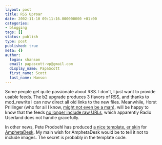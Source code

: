 ```yaml
---
layout: post
title: RSS Uproar
date: 2002-11-10 09:11:16.000000000 +01:00
categories:
- blogging
tags: []
status: publish
type: post
published: true
meta: {}
author:
  login: shanson
  email: papascott-wp@gmail.com
  display_name: PapaScott
  first_name: Scott
  last_name: Hanson
---
```

<p>Some people get quite passionate about RSS. I don't, I just want to provide usable feeds. The b2 upgrade produces 3 flavors of RSS, and thanks to mod_rewrite I can now direct all old links to the new files. Meanwhile, Horst Prillinger (who for all I know, <a href="http://mailbox.univie.ac.at/~prillih3/blog/2002/11/08.html#a692">might not even be a man</a>), will be happy to know that the feeds <a href="http://mailbox.univie.ac.at/~prillih3/blog/2002/10/30.html#a621">no longer include raw URLs</a>, which apparently Radio Userland does not handle gracefully.</p>
<p>In other news, Pete Prodoehl has produced <a href="http://zymm.com/raster/code/amphetaskin.html">a nice template, er skin</a> for <a href="http://www.disobey.com/amphetadesk/">AmphetaDesk</a>. My main wish for AmphetaDesk would be to tell it not to include images. The secret is probably in the template code.</p>
